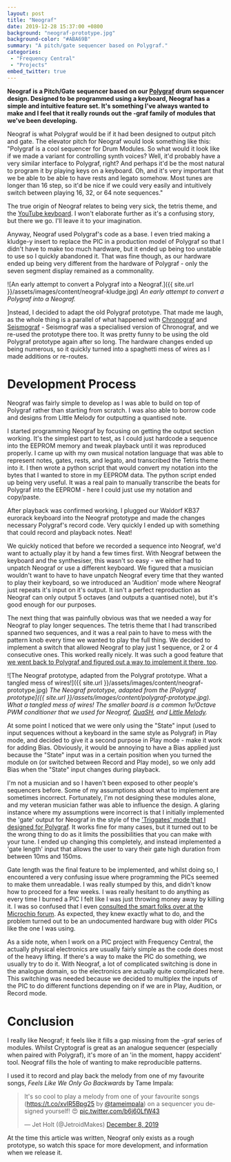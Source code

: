 ```yaml
---
layout: post
title: "Neograf"
date: 2019-12-28 15:37:00 +0800
background: "neograf-prototype.jpg"
background-color: "#ABA69B"
summary: "A pitch/gate sequencer based on Polygraf."
categories:
 - "Frequency Central"
 - "Projects"
embed_twitter: true
---
```


**Neograf is a Pitch/Gate sequencer based on our [Polygraf](/polygraf/) drum sequencer design. Designed to be programmed using a keyboard, Neograf has a simple and intuitive feature set. It's something I've always wanted to make and I feel that it really rounds out the -graf family of modules that we've been developing.**

Neograf is what Polygraf would be if it had been designed to output pitch and gate. The elevator pitch for Neograf would look something like this: "Polygraf is a cool sequencer for Drum Modules. So what would it look like if we made a variant for controlling synth voices? Well, it'd probably have a very similar interface to Polygraf, right? And perhaps it'd be the most natural to program it by playing keys on a keyboard. Oh, and it's very important that we be able to be able to have rests and legato somehow. Most tunes are longer than 16 step, so it'd be nice if we could very easily and intuitively switch between playing 16, 32, or 64 note sequences."

The true origin of Neograf relates to being very sick, the tetris theme, and the [YouTube keyboard](https://www.youtube.com/watch?v=3gZC5763wYk). I won't elaborate further as it's a confusing story, but there we go. I'll leave it to your imagination.

Anyway, Neograf used Polygraf's code as a base. I even tried making a kludge-y insert to replace the PIC in a production model of Polygraf so that I didn't have to make too much hardware, but it ended up being too unstable to use so I quickly abandoned it. That was fine though, as our hardware ended up being very different from the hardware of Polygraf - only the seven segment display remained as a commonality.

![An early attempt to convert a Polygraf into a Neograf.]({{ site.url }}/assets/images/content/neograf-kludge.jpg)
*An early attempt to convert a Polygraf into a Neograf.*

]nstead, I decided to adapt the old Polygraf prototype. That made me laugh, as the whole thing is a parallel of what happened with [Chronograf](/chronograf/) and [Seismograf](/seismograf/) - Seismograf was a specialised version of Chronograf, and we re-used the prototype there too. It was pretty funny to be using the old Polygraf prototype again after so long. The hardware changes ended up being numerous, so it quickly turned into a spaghetti mess of wires as I made additions or re-routes.

# Development Process

Neograf was fairly simple to develop as I was able to build on top of Polygraf rather than starting from scratch. I was also able to borrow code and designs from Little Melody for outputting a quantised note.

I started programming Neograf by focusing on getting the output section working. It's the simplest part to test, as I could just hardcode a sequence into the EEPROM memory and tweak playback until it was reproduced properly. I came up with my own musical notation language that was able to represent notes, gates, rests, and legato, and transcribed the Tetris theme into it. I then wrote a python script that would convert my notation into the bytes that I wanted to store in my EEPROM data. The python script ended up being very useful. It was a real pain to manually transcribe the beats for Polygraf into the EEPROM - here I could just use my notation and copy/paste.

After playback was confirmed working, I plugged our Waldorf KB37 eurorack keyboard into the Neograf prototype and made the changes necessary Polygraf's record code. Very quickly I ended up with something that could record and playback notes. Neat!

We quickly noticed that before we recorded a sequence into Neograf, we'd want to actually play it by hand a few times first. With Neograf between the keyboard and the synthesiser, this wasn't so easy - we either had to unpatch Neograf or use a different keyboard. We figured that a musician wouldn't want to have to have unpatch Neograf every time that they wanted to play their keyboard, so we introduced an 'Audition' mode where Neograf just repeats it's input on it's output. It isn't a perfect reproduction as Neograf can only output 5 octaves (and outputs a quantised note), but it's good enough for our purposes.

The next thing that was painfully obvious was that we needed a way for Neograf to play longer sequences. The tetris theme that I had transcribed spanned two sequences, and it was a real pain to have to mess with the pattern knob every time we wanted to play the full thing. We decided to implement a switch that allowed Neograf to play just 1 sequence, or 2 or 4 consecutive ones. This worked really nicely. It was such a good feature that [we went back to Polygraf and figured out a way to implement it there, too](/polygraf/#sequence-chaining).

![The Neograf prototype, adapted from the Polygraf prototype. What a tangled mess of wires!]({{ site.url }}/assets/images/content/neograf-prototype.jpg)
*The Neograf prototype, adapted from the [Polygraf prototype]({{ site.url }}/assets/images/content/polygraf-prototype.jpg). What a tangled mess of wires! The smaller board is a common 1v/Octave PWM conditioner that we used for Neograf, [QuaSH](/quash/), and [Little Melody](/little-melody/).*

At some point I noticed that we were only using the "State" input (used to input sequences without a keyboard in the same style as Polygraf) in Play mode, and decided to give it a second purpose in Play mode - make it work for adding Bias. Obviously, it would be annoying to have a Bias applied just because the "State" input was in a certain position when you turned the module on (or switched between Record and Play mode), so we only add Bias when the "State" input changes during playback.

I'm not a musician and so I haven't been exposed to other people's sequencers before. Some of my assumptions about what to implement are sometimes incorrect. Fortunately, I'm not designing these modules alone, and my veteran musician father was able to influence the design. A glaring instance where my assumptions were incorrect is that I initially implemented the 'gate' output for Neograf in the style of the ['Triggates' mode that I designed for Polygraf](/polygraf/#pre-programmed-patterns). It works fine for many cases, but it turned out to be the wrong thing to do as it limits the possibilities that you can make with your tune. I ended up changing this completely, and instead implemented a 'gate length' input that allows the user to vary their gate high duration from between 10ms and 150ms.

Gate length was the final feature to be implemented, and whilst doing so, I encountered a very confusing issue where programming the PICs seemed to make them unreadable. I was really stumped by this, and didn't know how to proceed for a few weeks. I was really hesitant to do anything as every time I burned a PIC I felt like I was just throwing money away by killing it. I was so confused that I even [consulted the smart folks over at the Microchip forum](https://www.microchip.com/forums/m1121166.aspx). As expected, they knew exactly what to do, and the problem turned out to be an undocumented hardware bug with older PICs like the one I was using.

As a side note, when I work on a PIC project with Frequency Central, the actually physical electronics are usually fairly simple as the code does most of the heavy lifting. If there's a way to make the PIC do something, we usually try to do it. With Neograf, a lot of complicated switching is done in the analogue domain, so the electronics are actually quite complicated here. This switching was needed because we decided to multiplex the inputs of the PIC to do different functions depending on if we are in Play, Audition, or Record mode.

# Conclusion

I really like Neograf; it feels like it fills a gap missing from the -graf series of modules. Whilst Cryptograf is great as an analogue sequencer (especially when paired with Polygraf), it's more of an 'in the moment, happy accident' tool. Neograf fills the hole of wanting to make reproducible patterns.

I used it to record and play back the melody from one of my favourite songs, *Feels Like We Only Go Backwards* by Tame Impala:

<blockquote class="twitter-tweet tw-align-center" data-conversation="none" data-dnt="true" data-theme="dark" data-link-color="#d05d5d"><p lang="en" dir="ltr">It&#39;s so cool to play a melody from one of your favourite songs (<a href="https://t.co/xvIR5Bpg25">https://t.co/xvIR5Bpg25</a> by <a href="https://twitter.com/tameimpala?ref_src=twsrc%5Etfw">@tameimpala</a>) on a sequencer you designed yourself! 😍 <a href="https://t.co/b6j60LfW43">pic.twitter.com/b6j60LfW43</a></p>&mdash; Jet Holt (@JetroidMakes) <a href="https://twitter.com/JetroidMakes/status/1203491603484151808?ref_src=twsrc%5Etfw">December 8, 2019</a></blockquote>

At the time this article was written, Neograf only exists as a rough prototype, so watch this space for more development, and information when we release it.
